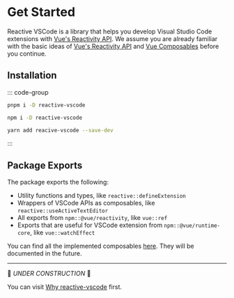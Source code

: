 # Get Started

Reactive VSCode is a library that helps you develop Visual Studio Code extensions with [Vue's Reactivity API](https://vuejs.org/api/reactivity-core.html). We assume you are already familiar with the basic ideas of [Vue's Reactivity API](https://vuejs.org/guide/essentials/reactivity-fundamentals.html) and [Vue Composables](https://vuejs.org/guide/reusability/composables.html) before you continue.

## Installation

::: code-group

```bash [pnpm]
pnpm i -D reactive-vscode
```

```bash [npm]
npm i -D reactive-vscode
```

```bash [yarn]
yarn add reacive-vscode --save-dev
```

:::

## Package Exports

The package exports the following:

- Utility functions and types, like `reactive::defineExtension`
- Wrappers of VSCode APIs as composables, like `reactive::useActiveTextEditor`
- All exports from `npm::@vue/reactivity`, like `vue::ref`
- Exports that are useful for VSCode extension from `npm::@vue/runtime-core`, like `vue::watchEffect`

You can find all the implemented composables [here](../functions.md). They will be documented in the future.

---

🚧 *UNDER CONSTRUCTION* 🚧

You can visit [Why reactive-vscode](./why.md) first.
